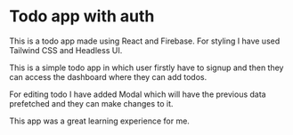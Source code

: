 # Todo app with auth

This is a todo app made using React and Firebase. For styling I have used Tailwind CSS and Headless UI.

This is a simple todo app in which user firstly have to signup and then they can access the dashboard where they can add todos. 

For editing todo I have added Modal which will have the previous data prefetched and they can make changes to it.

This app was a great learning experience for me.